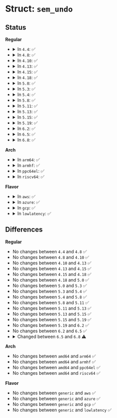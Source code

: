 # Struct: <code>sem_undo</code>

## Status
<b>Regular</b>
<ul>
<li>
<details>
<summary>In <code>4.4</code>: ✅</summary>

```c
struct sem_undo {
    struct list_head list_proc;
    struct callback_head rcu;
    struct sem_undo_list *ulp;
    struct list_head list_id;
    int semid;
    short int *semadj;
};
```
</details>
</li>
<li>
<details>
<summary>In <code>4.8</code>: ✅</summary>

```c
struct sem_undo {
    struct list_head list_proc;
    struct callback_head rcu;
    struct sem_undo_list *ulp;
    struct list_head list_id;
    int semid;
    short int *semadj;
};
```
</details>
</li>
<li>
<details>
<summary>In <code>4.10</code>: ✅</summary>

```c
struct sem_undo {
    struct list_head list_proc;
    struct callback_head rcu;
    struct sem_undo_list *ulp;
    struct list_head list_id;
    int semid;
    short int *semadj;
};
```
</details>
</li>
<li>
<details>
<summary>In <code>4.13</code>: ✅</summary>

```c
struct sem_undo {
    struct list_head list_proc;
    struct callback_head rcu;
    struct sem_undo_list *ulp;
    struct list_head list_id;
    int semid;
    short int *semadj;
};
```
</details>
</li>
<li>
<details>
<summary>In <code>4.15</code>: ✅</summary>

```c
struct sem_undo {
    struct list_head list_proc;
    struct callback_head rcu;
    struct sem_undo_list *ulp;
    struct list_head list_id;
    int semid;
    short int *semadj;
};
```
</details>
</li>
<li>
<details>
<summary>In <code>4.18</code>: ✅</summary>

```c
struct sem_undo {
    struct list_head list_proc;
    struct callback_head rcu;
    struct sem_undo_list *ulp;
    struct list_head list_id;
    int semid;
    short int *semadj;
};
```
</details>
</li>
<li>
<details>
<summary>In <code>5.0</code>: ✅</summary>

```c
struct sem_undo {
    struct list_head list_proc;
    struct callback_head rcu;
    struct sem_undo_list *ulp;
    struct list_head list_id;
    int semid;
    short int *semadj;
};
```
</details>
</li>
<li>
<details>
<summary>In <code>5.3</code>: ✅</summary>

```c
struct sem_undo {
    struct list_head list_proc;
    struct callback_head rcu;
    struct sem_undo_list *ulp;
    struct list_head list_id;
    int semid;
    short int *semadj;
};
```
</details>
</li>
<li>
<details>
<summary>In <code>5.4</code>: ✅</summary>

```c
struct sem_undo {
    struct list_head list_proc;
    struct callback_head rcu;
    struct sem_undo_list *ulp;
    struct list_head list_id;
    int semid;
    short int *semadj;
};
```
</details>
</li>
<li>
<details>
<summary>In <code>5.8</code>: ✅</summary>

```c
struct sem_undo {
    struct list_head list_proc;
    struct callback_head rcu;
    struct sem_undo_list *ulp;
    struct list_head list_id;
    int semid;
    short int *semadj;
};
```
</details>
</li>
<li>
<details>
<summary>In <code>5.11</code>: ✅</summary>

```c
struct sem_undo {
    struct list_head list_proc;
    struct callback_head rcu;
    struct sem_undo_list *ulp;
    struct list_head list_id;
    int semid;
    short int *semadj;
};
```
</details>
</li>
<li>
<details>
<summary>In <code>5.13</code>: ✅</summary>

```c
struct sem_undo {
    struct list_head list_proc;
    struct callback_head rcu;
    struct sem_undo_list *ulp;
    struct list_head list_id;
    int semid;
    short int *semadj;
};
```
</details>
</li>
<li>
<details>
<summary>In <code>5.15</code>: ✅</summary>

```c
struct sem_undo {
    struct list_head list_proc;
    struct callback_head rcu;
    struct sem_undo_list *ulp;
    struct list_head list_id;
    int semid;
    short int *semadj;
};
```
</details>
</li>
<li>
<details>
<summary>In <code>5.19</code>: ✅</summary>

```c
struct sem_undo {
    struct list_head list_proc;
    struct callback_head rcu;
    struct sem_undo_list *ulp;
    struct list_head list_id;
    int semid;
    short int *semadj;
};
```
</details>
</li>
<li>
<details>
<summary>In <code>6.2</code>: ✅</summary>

```c
struct sem_undo {
    struct list_head list_proc;
    struct callback_head rcu;
    struct sem_undo_list *ulp;
    struct list_head list_id;
    int semid;
    short int *semadj;
};
```
</details>
</li>
<li>
<details>
<summary>In <code>6.5</code>: ✅</summary>

```c
struct sem_undo {
    struct list_head list_proc;
    struct callback_head rcu;
    struct sem_undo_list *ulp;
    struct list_head list_id;
    int semid;
    short int *semadj;
};
```
</details>
</li>
<li>
<details>
<summary>In <code>6.8</code>: ✅</summary>

```c
struct sem_undo {
    struct list_head list_proc;
    struct callback_head rcu;
    struct sem_undo_list *ulp;
    struct list_head list_id;
    int semid;
    short int semadj[0];
};
```
</details>
</li>
</ul>
<b>Arch</b>
<ul>
<li>
<details>
<summary>In <code>arm64</code>: ✅</summary>

```c
struct sem_undo {
    struct list_head list_proc;
    struct callback_head rcu;
    struct sem_undo_list *ulp;
    struct list_head list_id;
    int semid;
    short int *semadj;
};
```
</details>
</li>
<li>
<details>
<summary>In <code>armhf</code>: ✅</summary>

```c
struct sem_undo {
    struct list_head list_proc;
    struct callback_head rcu;
    struct sem_undo_list *ulp;
    struct list_head list_id;
    int semid;
    short int *semadj;
};
```
</details>
</li>
<li>
<details>
<summary>In <code>ppc64el</code>: ✅</summary>

```c
struct sem_undo {
    struct list_head list_proc;
    struct callback_head rcu;
    struct sem_undo_list *ulp;
    struct list_head list_id;
    int semid;
    short int *semadj;
};
```
</details>
</li>
<li>
<details>
<summary>In <code>riscv64</code>: ✅</summary>

```c
struct sem_undo {
    struct list_head list_proc;
    struct callback_head rcu;
    struct sem_undo_list *ulp;
    struct list_head list_id;
    int semid;
    short int *semadj;
};
```
</details>
</li>
</ul>
<b>Flavor</b>
<ul>
<li>
<details>
<summary>In <code>aws</code>: ✅</summary>

```c
struct sem_undo {
    struct list_head list_proc;
    struct callback_head rcu;
    struct sem_undo_list *ulp;
    struct list_head list_id;
    int semid;
    short int *semadj;
};
```
</details>
</li>
<li>
<details>
<summary>In <code>azure</code>: ✅</summary>

```c
struct sem_undo {
    struct list_head list_proc;
    struct callback_head rcu;
    struct sem_undo_list *ulp;
    struct list_head list_id;
    int semid;
    short int *semadj;
};
```
</details>
</li>
<li>
<details>
<summary>In <code>gcp</code>: ✅</summary>

```c
struct sem_undo {
    struct list_head list_proc;
    struct callback_head rcu;
    struct sem_undo_list *ulp;
    struct list_head list_id;
    int semid;
    short int *semadj;
};
```
</details>
</li>
<li>
<details>
<summary>In <code>lowlatency</code>: ✅</summary>

```c
struct sem_undo {
    struct list_head list_proc;
    struct callback_head rcu;
    struct sem_undo_list *ulp;
    struct list_head list_id;
    int semid;
    short int *semadj;
};
```
</details>
</li>
</ul>

## Differences
<b>Regular</b>
<ul>
<li>
No changes between <code>4.4</code> and <code>4.8</code> ✅
</li>
<li>
No changes between <code>4.8</code> and <code>4.10</code> ✅
</li>
<li>
No changes between <code>4.10</code> and <code>4.13</code> ✅
</li>
<li>
No changes between <code>4.13</code> and <code>4.15</code> ✅
</li>
<li>
No changes between <code>4.15</code> and <code>4.18</code> ✅
</li>
<li>
No changes between <code>4.18</code> and <code>5.0</code> ✅
</li>
<li>
No changes between <code>5.0</code> and <code>5.3</code> ✅
</li>
<li>
No changes between <code>5.3</code> and <code>5.4</code> ✅
</li>
<li>
No changes between <code>5.4</code> and <code>5.8</code> ✅
</li>
<li>
No changes between <code>5.8</code> and <code>5.11</code> ✅
</li>
<li>
No changes between <code>5.11</code> and <code>5.13</code> ✅
</li>
<li>
No changes between <code>5.13</code> and <code>5.15</code> ✅
</li>
<li>
No changes between <code>5.15</code> and <code>5.19</code> ✅
</li>
<li>
No changes between <code>5.19</code> and <code>6.2</code> ✅
</li>
<li>
No changes between <code>6.2</code> and <code>6.5</code> ✅
</li>
<li>
<details>
<summary>Changed between <code>6.5</code> and <code>6.8</code> ⚠️</summary>
<ul>
<li>
<b>Field type changed. </b>
<code>short int *semadj</code> ➡️ <code>short int semadj[0]</code>
</li>
</ul>
</details>
</li>
</ul>
<b>Arch</b>
<ul>
<li>
No changes between <code>amd64</code> and <code>arm64</code> ✅
</li>
<li>
No changes between <code>amd64</code> and <code>armhf</code> ✅
</li>
<li>
No changes between <code>amd64</code> and <code>ppc64el</code> ✅
</li>
<li>
No changes between <code>amd64</code> and <code>riscv64</code> ✅
</li>
</ul>
<b>Flavor</b>
<ul>
<li>
No changes between <code>generic</code> and <code>aws</code> ✅
</li>
<li>
No changes between <code>generic</code> and <code>azure</code> ✅
</li>
<li>
No changes between <code>generic</code> and <code>gcp</code> ✅
</li>
<li>
No changes between <code>generic</code> and <code>lowlatency</code> ✅
</li>
</ul>
